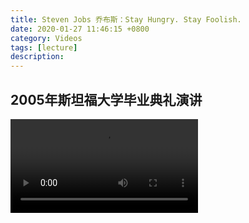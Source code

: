 ```yaml
---
title: Steven Jobs 乔布斯：Stay Hungry. Stay Foolish.
date: 2020-01-27 11:46:15 +0800
category: Videos
tags: [lecture]
description: 
---
```


## 2005年斯坦福大学毕业典礼演讲

<p>
<video data-v-41b14064="" controls="controls" webkit-playsinline="true" playsinline="playsinline" src="//f.video.weibocdn.com/000zPr28lx07wVbikaKY01041202jYlY0E010.mp4?label=mp4_hd&template=640x480.24.0&trans_finger=ac6fb6d5c49a67fe2901ae638b222ab2&Expires=1580395525&ssig=aoPCLTfBh8&KID=unistore,video
" preload="preload" id="video" class="video"></video>
</p>


